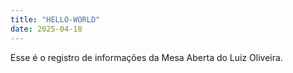 ```yaml
---
title: "HELLO-WORLD"
date: 2025-04-18
---
```

Esse é o registro de informações da Mesa Aberta do Luiz Oliveira.
